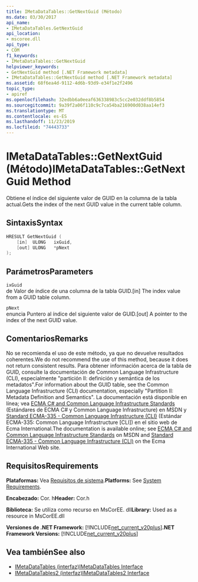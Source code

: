 ```yaml
---
title: IMetaDataTables::GetNextGuid (Método)
ms.date: 03/30/2017
api_name:
- IMetaDataTables.GetNextGuid
api_location:
- mscoree.dll
api_type:
- COM
f1_keywords:
- IMetaDataTables::GetNextGuid
helpviewer_keywords:
- GetNextGuid method [.NET Framework metadata]
- IMetaDataTables::GetNextGuid method [.NET Framework metadata]
ms.assetid: 68f6ea4d-9112-4d6b-93d9-e34f1e2f2496
topic_type:
- apiref
ms.openlocfilehash: 32edbb6a0eeaf636338983c5cc2e032ddf8b5854
ms.sourcegitcommit: 9a39f2a06f110c9c7ca54ba216900d038aa14ef3
ms.translationtype: MT
ms.contentlocale: es-ES
ms.lasthandoff: 11/23/2019
ms.locfileid: "74443733"
---
```

# <a name="imetadatatablesgetnextguid-method"></a><span data-ttu-id="f1ae0-102">IMetaDataTables::GetNextGuid (Método)</span><span class="sxs-lookup"><span data-stu-id="f1ae0-102">IMetaDataTables::GetNextGuid Method</span></span>
<span data-ttu-id="f1ae0-103">Obtiene el índice del siguiente valor de GUID en la columna de la tabla actual.</span><span class="sxs-lookup"><span data-stu-id="f1ae0-103">Gets the index of the next GUID value in the current table column.</span></span>  
  
## <a name="syntax"></a><span data-ttu-id="f1ae0-104">Sintaxis</span><span class="sxs-lookup"><span data-stu-id="f1ae0-104">Syntax</span></span>  
  
```cpp  
HRESULT GetNextGuid (  
    [in]  ULONG   ixGuid,  
    [out] ULONG   *pNext  
);  
```  
  
## <a name="parameters"></a><span data-ttu-id="f1ae0-105">Parámetros</span><span class="sxs-lookup"><span data-stu-id="f1ae0-105">Parameters</span></span>  
 `ixGuid`  
 <span data-ttu-id="f1ae0-106">de Valor de índice de una columna de la tabla GUID.</span><span class="sxs-lookup"><span data-stu-id="f1ae0-106">[in] The index value from a GUID table column.</span></span>  
  
 `pNext`  
 <span data-ttu-id="f1ae0-107">enuncia Puntero al índice del siguiente valor de GUID.</span><span class="sxs-lookup"><span data-stu-id="f1ae0-107">[out] A pointer to the index of the next GUID value.</span></span>  
  
## <a name="remarks"></a><span data-ttu-id="f1ae0-108">Comentarios</span><span class="sxs-lookup"><span data-stu-id="f1ae0-108">Remarks</span></span>  
 <span data-ttu-id="f1ae0-109">No se recomienda el uso de este método, ya que no devuelve resultados coherentes.</span><span class="sxs-lookup"><span data-stu-id="f1ae0-109">We do not recommend the use of this method, because it does not return consistent results.</span></span> <span data-ttu-id="f1ae0-110">Para obtener información acerca de la tabla de GUID, consulte la documentación de Common Language Infrastructure (CLI), especialmente "partición II: definición y semántica de los metadatos".</span><span class="sxs-lookup"><span data-stu-id="f1ae0-110">For information about the GUID table, see the Common Language Infrastructure (CLI) documentation, especially "Partition II: Metadata Definition and Semantics".</span></span> <span data-ttu-id="f1ae0-111">La documentación está disponible en línea; vea [ECMA C# and Common Language Infrastructure Standards](https://go.microsoft.com/fwlink/?LinkID=99212) (Estándares de ECMA C# y Common Language Infrastructure) en MSDN y [Standard ECMA-335 - Common Language Infrastructure (CLI)](https://go.microsoft.com/fwlink/?LinkID=65552) (Estándar ECMA-335: Common Language Infrastructure [CLI]) en el sitio web de Ecma International.</span><span class="sxs-lookup"><span data-stu-id="f1ae0-111">The documentation is available online; see [ECMA C# and Common Language Infrastructure Standards](https://go.microsoft.com/fwlink/?LinkID=99212) on MSDN and [Standard ECMA-335 - Common Language Infrastructure (CLI)](https://go.microsoft.com/fwlink/?LinkID=65552) on the Ecma International Web site.</span></span>  
  
## <a name="requirements"></a><span data-ttu-id="f1ae0-112">Requisitos</span><span class="sxs-lookup"><span data-stu-id="f1ae0-112">Requirements</span></span>  
 <span data-ttu-id="f1ae0-113">**Plataformas:** Vea [Requisitos de sistema](../../../../docs/framework/get-started/system-requirements.md).</span><span class="sxs-lookup"><span data-stu-id="f1ae0-113">**Platforms:** See [System Requirements](../../../../docs/framework/get-started/system-requirements.md).</span></span>  
  
 <span data-ttu-id="f1ae0-114">**Encabezado:** Cor. h</span><span class="sxs-lookup"><span data-stu-id="f1ae0-114">**Header:** Cor.h</span></span>  
  
 <span data-ttu-id="f1ae0-115">**Biblioteca:** Se utiliza como recurso en MsCorEE. dll</span><span class="sxs-lookup"><span data-stu-id="f1ae0-115">**Library:** Used as a resource in MsCorEE.dll</span></span>  
  
 <span data-ttu-id="f1ae0-116">**Versiones de .NET Framework:** [!INCLUDE[net_current_v20plus](../../../../includes/net-current-v20plus-md.md)]</span><span class="sxs-lookup"><span data-stu-id="f1ae0-116">**.NET Framework Versions:** [!INCLUDE[net_current_v20plus](../../../../includes/net-current-v20plus-md.md)]</span></span>  
  
## <a name="see-also"></a><span data-ttu-id="f1ae0-117">Vea también</span><span class="sxs-lookup"><span data-stu-id="f1ae0-117">See also</span></span>

- [<span data-ttu-id="f1ae0-118">IMetaDataTables (interfaz)</span><span class="sxs-lookup"><span data-stu-id="f1ae0-118">IMetaDataTables Interface</span></span>](../../../../docs/framework/unmanaged-api/metadata/imetadatatables-interface.md)
- [<span data-ttu-id="f1ae0-119">IMetaDataTables2 (interfaz)</span><span class="sxs-lookup"><span data-stu-id="f1ae0-119">IMetaDataTables2 Interface</span></span>](../../../../docs/framework/unmanaged-api/metadata/imetadatatables2-interface.md)
